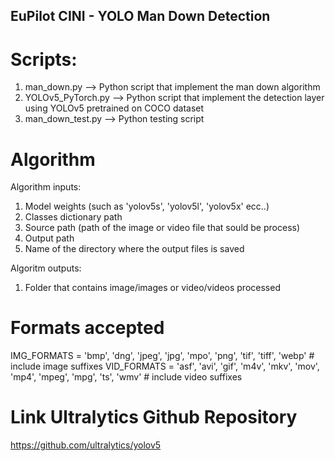 ## EuPilot CINI - YOLO Man Down Detection

# Scripts:
1) man_down.py --> Python script that implement the man down algorithm
2) YOLOv5_PyTorch.py --> Python script that implement the detection layer using YOLOv5 pretrained on COCO dataset
3) man_down_test.py --> Python testing script 

# Algorithm 
Algorithm inputs:
1) Model weights (such as 'yolov5s', 'yolov5l', 'yolov5x' ecc..) 
2) Classes dictionary path
3) Source path (path of the image or video file that sould be process)
4) Output path 
5) Name of the directory where the output files is saved

Algoritm outputs:
1) Folder that contains image/images or video/videos processed

# Formats accepted
IMG_FORMATS = 'bmp', 'dng', 'jpeg', 'jpg', 'mpo', 'png', 'tif', 'tiff', 'webp'  # include image suffixes
VID_FORMATS = 'asf', 'avi', 'gif', 'm4v', 'mkv', 'mov', 'mp4', 'mpeg', 'mpg', 'ts', 'wmv'  # include video suffixes

# Link Ultralytics Github Repository
https://github.com/ultralytics/yolov5